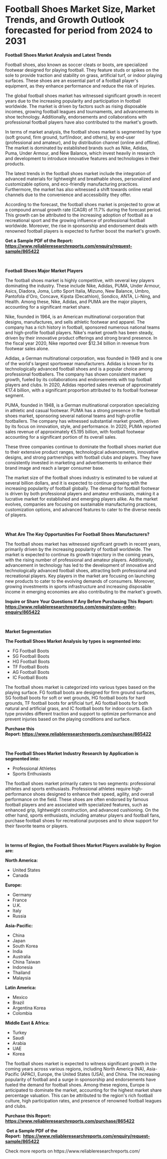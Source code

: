 <p><h1>Football Shoes Market Size, Market Trends, and Growth Outlook forecasted for period from 2024 to 2031</h1></p><p><strong>Football Shoes Market Analysis and Latest Trends</strong></p>
<p><p>Football shoes, also known as soccer cleats or boots, are specialized footwear designed for playing football. They feature studs or spikes on the sole to provide traction and stability on grass, artificial turf, or indoor playing surfaces. These shoes are an essential part of a football player's equipment, as they enhance performance and reduce the risk of injuries.</p><p>The global football shoes market has witnessed significant growth in recent years due to the increasing popularity and participation in football worldwide. The market is driven by factors such as rising disposable incomes, growing football leagues and tournaments, and advancements in shoe technology. Additionally, endorsements and collaborations with professional football players have also contributed to the market's growth.</p><p>In terms of market analysis, the football shoes market is segmented by type (soft ground, firm ground, turf/indoor, and others), by end-user (professional and amateur), and by distribution channel (online and offline). The market is dominated by established brands such as Nike, Adidas, Puma, Under Armour, and New Balance, which invest heavily in research and development to introduce innovative features and technologies in their products.</p><p>The latest trends in the football shoes market include the integration of advanced materials for lightweight and breathable shoes, personalized and customizable options, and eco-friendly manufacturing practices. Furthermore, the market has also witnessed a shift towards online retail channels due to the convenience and accessibility they offer.</p><p>According to the forecast, the football shoes market is projected to grow at a compound annual growth rate (CAGR) of 11.7% during the forecast period. This growth can be attributed to the increasing adoption of football as a recreational sport and the growing influence of professional football worldwide. Moreover, the rise in sponsorship and endorsement deals with renowned football players is expected to further boost the market's growth.</p></p>
<p><strong>Get a Sample PDF of the Report:&nbsp; <a href="https://www.reliableresearchreports.com/enquiry/request-sample/865422">https://www.reliableresearchreports.com/enquiry/request-sample/865422</a></strong></p>
<p>&nbsp;</p>
<p><strong>Football Shoes Major Market Players</strong></p>
<p><p>The football shoes market is highly competitive, with several key players dominating the industry. These include Nike, Adidas, PUMA, Under Armour, Asics, Diadora, Joma, Lotto Sport Italia, Mizuno, New Balance, Umbro, Pantofola d'Oro, Concave, Kipsta (Decathlon), Sondico, ANTA, Li-Ning, and Health. Among these, Nike, Adidas, and PUMA are the major players, accounting for a significant market share.</p><p>Nike, founded in 1964, is an American multinational corporation that designs, manufactures, and sells athletic footwear and apparel. The company has a rich history in football, sponsored numerous national teams and high-profile football players. Nike's market growth has been steady, driven by their innovative product offerings and strong brand presence. In the fiscal year 2020, Nike reported over $12.34 billion in revenue from footwear sales alone.</p><p>Adidas, a German multinational corporation, was founded in 1949 and is one of the world's largest sportswear manufacturers. Adidas is known for its technologically advanced football shoes and is a popular choice among professional footballers. The company has shown consistent market growth, fueled by its collaborations and endorsements with top football players and clubs. In 2020, Adidas reported sales revenue of approximately €17.4 billion, with a significant proportion attributed to its football footwear segment.</p><p>PUMA, founded in 1948, is a German multinational corporation specializing in athletic and casual footwear. PUMA has a strong presence in the football shoes market, sponsoring several national teams and high-profile footballers. The company has witnessed substantial market growth, driven by its focus on innovation, style, and performance. In 2020, PUMA reported sales revenue of approximately €5.195 billion, with football footwear accounting for a significant portion of its overall sales.</p><p>These three companies continue to dominate the football shoes market due to their extensive product ranges, technological advancements, innovative designs, and strong partnerships with football clubs and players. They have consistently invested in marketing and advertisements to enhance their brand image and reach a larger consumer base.</p><p>The market size of the football shoes industry is estimated to be valued at several billion dollars, and it is expected to continue growing with the increasing popularity of football globally. The demand for football footwear is driven by both professional players and amateur enthusiasts, making it a lucrative market for established and emerging players alike. As the market evolves, companies are focusing on sustainable manufacturing practices, customization options, and advanced features to cater to the diverse needs of players.</p></p>
<p>&nbsp;</p>
<p><strong>What Are The Key Opportunities For Football Shoes Manufacturers?</strong></p>
<p><p>The football shoes market has witnessed significant growth in recent years, primarily driven by the increasing popularity of football worldwide. The market is expected to continue its growth trajectory in the coming years, with the rising number of professional and amateur players. Additionally, advancement in technology has led to the development of innovative and technologically advanced football shoes, attracting both professional and recreational players. Key players in the market are focusing on launching new products to cater to the evolving demands of consumers. Moreover, growing investments in sports infrastructure and increasing disposable income in emerging economies are also contributing to the market's growth.</p></p>
<p><strong>Inquire or Share Your Questions If Any Before Purchasing This Report: <a href="https://www.reliableresearchreports.com/enquiry/pre-order-enquiry/865422">https://www.reliableresearchreports.com/enquiry/pre-order-enquiry/865422</a></strong></p>
<p>&nbsp;</p>
<p><strong>Market Segmentation</strong></p>
<p><strong>The Football Shoes Market Analysis by types is segmented into:</strong></p>
<p><ul><li>FG Football Boots</li><li>SG Football Boots</li><li>HG Football Boots</li><li>TF Football Boots</li><li>AG Football Boots</li><li>IC Football Boots</li></ul></p>
<p><p>The football shoes market is categorized into various types based on the playing surface. FG football boots are designed for firm ground surfaces, SG football boots for soft or wet grounds, HG football boots for hard grounds, TF football boots for artificial turf, AG football boots for both natural and artificial grass, and IC football boots for indoor courts. Each type provides different traction and support to optimize performance and prevent injuries based on the playing conditions and surface.</p></p>
<p><strong>Purchase this Report:&nbsp;<a href="https://www.reliableresearchreports.com/purchase/865422">https://www.reliableresearchreports.com/purchase/865422</a></strong></p>
<p>&nbsp;</p>
<p><strong>The Football Shoes Market Industry Research by Application is segmented into:</strong></p>
<p><ul><li>Professional Athletes</li><li>Sports Enthusiasts</li></ul></p>
<p><p>The football shoes market primarily caters to two segments: professional athletes and sports enthusiasts. Professional athletes require high-performance shoes designed to enhance their speed, agility, and overall performance on the field. These shoes are often endorsed by famous football players and are associated with specialized features, such as enhanced grip, lightweight construction, and advanced cushioning. On the other hand, sports enthusiasts, including amateur players and football fans, purchase football shoes for recreational purposes and to show support for their favorite teams or players.</p></p>
<p>&nbsp;</p>
<p><strong>In terms of Region, the Football Shoes Market Players available by Region are:</strong></p>
<p>
    <p> <strong> North America: </strong>
        <ul>
            <li>United States</li>
            <li>Canada</li>
        </ul>
        </p> 
    <p> <strong> Europe: </strong>
        <ul>
            <li>Germany</li>
            <li>France</li>
            <li>U.K.</li>
            <li>Italy</li>
            <li>Russia</li>
        </ul>
        </p> 
    <p> <strong> Asia-Pacific: </strong>
        <ul>
            <li>China</li>
            <li>Japan</li>
            <li>South Korea</li>
            <li>India</li>
            <li>Australia</li>
            <li>China Taiwan</li>
            <li>Indonesia</li>
            <li>Thailand</li>
            <li>Malaysia</li>
        </ul>
        </p> 
    <p> <strong> Latin America: </strong>
        <ul>
            <li>Mexico</li>
            <li>Brazil</li>
            <li>Argentina Korea</li>
            <li>Colombia</li>
        </ul>
        </p> 
    <p> <strong> Middle East & Africa: </strong>
        <ul>
            <li>Turkey</li>
            <li>Saudi</li>
            <li>Arabia</li>
            <li>UAE</li>
            <li>Korea</li>
        </ul>
    </p>
    </p>
<p><p>The football shoes market is expected to witness significant growth in the coming years across various regions, including North America (NA), Asia-Pacific (APAC), Europe, the United States (USA), and China. The increasing popularity of football and a surge in sponsorship and endorsements have fueled the demand for football shoes. Among these regions, Europe is anticipated to dominate the market, accounting for the highest market share percentage valuation. This can be attributed to the region's rich football culture, high participation rates, and presence of renowned football leagues and clubs.</p></p>
<p><strong>Purchase this Report: <a href="https://www.reliableresearchreports.com/purchase/865422">https://www.reliableresearchreports.com/purchase/865422</a></strong></p>
<p>&nbsp;<strong>Get a Sample PDF of the Report:&nbsp;&nbsp;<a href="https://www.reliableresearchreports.com/enquiry/request-sample/865422">https://www.reliableresearchreports.com/enquiry/request-sample/865422</a></strong></p>
<p><strong></strong></p>
<p>Check more reports on https://www.reliableresearchreports.com/</p>